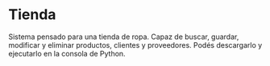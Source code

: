 # Tienda
Sistema pensado para una tienda de ropa.
Capaz de buscar, guardar, modificar y eliminar productos, clientes y proveedores.
Podés descargarlo y ejecutarlo en la consola de Python.  

